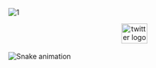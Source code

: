 ![1](https://user-images.githubusercontent.com/112562131/205508381-d2879c53-676f-4f80-a31d-cf391c2fe88c.png)

<div align="center">
  <a href="https://twitter.com/metemirzabey" target="_blank">
    <img src="https://raw.githubusercontent.com/maurodesouza/profile-readme-generator/master/src/assets/icons/social/twitter/default.svg" width="52" height="40" alt="twitter logo"  />
  </a>
</div>

<br clear="both">

<img src="https://raw.githubusercontent.com/metemirzabey/metemirzabey/blob/output/snake.svg" alt="Snake animation" />

###

<br clear="both">

<div align="center">
</div>

###

